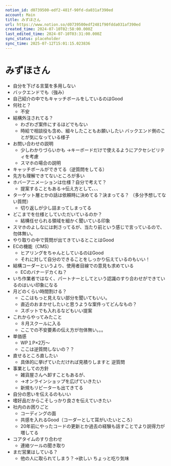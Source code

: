 ```yaml
---
notion_id: d0739500-edf2-481f-90fd-da031af390ed
account: Main
title: みずほさん
url: https://www.notion.so/d0739500edf2481f90fdda031af390ed
created_time: 2024-07-10T02:58:00.000Z
last_edited_time: 2024-07-10T03:31:00.000Z
sync_status: placeholder
sync_time: 2025-07-12T15:01:15.023836
---
```

# みずほさん

- 自分を下げる言葉を多用しない
- バックエンドでも（強み）
- 自己紹介の中でもキャッチボールをしているのはGood
- 何社と？
  - 不安
- 結構外注されてる？
  - わざわざ案件にするほどでもない
  - 時給で相談役も含め、細々したこともお願いしたい
バックエンド側のことが気になっている様子
- お問い合わせの説明
  - 少しわかりづらいかも
→キーボードだけで使えるようにアクセシビリティを考慮
  - スマホの場合の説明
- キャッチボールができてる（逆質問をしてる）
- 先方も理解できてないところが多い
- ホバーアニメーションは仕様？自分で考えて？
  - 提案することもある→伝え方として、、、
- ターゲット層とかの話は依頼時に決めてる？決まってる？
（多分予想してない質問）
  - 切り返しが少し詰まってしまってる
- どこまでを仕様としていただいているのか？
  - 結構任せられる領域を細かく聞いている印象
- スマホのよしなには刺さってるが、当たり前という感じで言っているので、勿体無い。
- やり取りの中で質問が出てきているとことはGood
- ECの機能（CMS）
  - ヒアリングをちゃんとしているのはGood
  - それに対して自分のできることをしっかり伝えているのもいい！
- 結構コーダーというより、使用者目線での意見も求めている
  - ECのバナーデカくね？
- いち作業者ではなく、パートナーとしてという認識のすり合わせができているのはいい印象になる
- 月どのくらい時間割ける？
  - ここはもっと見えない部分を聞いてもいい。
  - 直近のおまかせしたいと思うような案件ってどんなもの？
  - スポットでも入れるなどもいい提案
- これからやってみたこと
  - ８月スクールに入る
  - ここでの不安要素の伝え方が勿体無い。。。
- 単価感
  - WP１P×2万〜
  - ここは逆質問しないの？？
- 直せるところ直したい
  - 具体的に挙げていただければ見積りしますと
逆質問
- 事業としての方針
  - 雑貨屋さんへ卸すこともあるが、
  - →オンラインショップを広げていきたい
  - 新規もリピーターも出てきてる
- 自分の思いを伝えるのもいい
- 嗜好品だからこそしっかり良さを伝えていきたい
- 社内のお困りごと
  - コーディングの面
  - 共感を入れるGood（コーダーとして耳がいたいところ）
  - 20年前にやったコードの更新とか過去の経験も話すことでより説得力が増してる
- コアタイムのすり合わせ
  - 連絡ツールの聞き取り
- まだ営業はしている？
  - 他の人に取られてしまう？→欲しい
ちょっと吃り気味